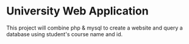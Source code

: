 # University Web Application
This project will combine php & mysql to create a website and query a database using
student's course name and id.
